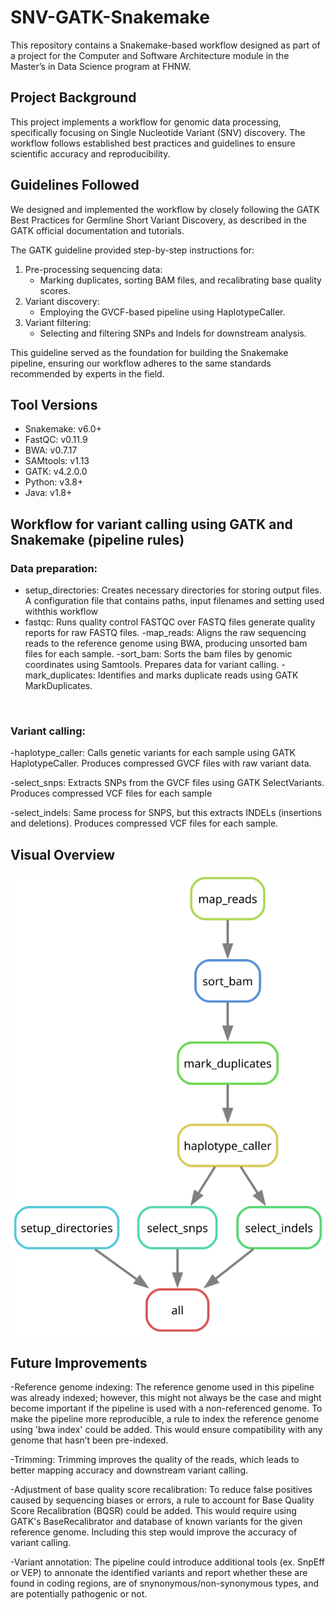 # SNV-GATK-Snakemake
This repository contains a Snakemake-based workflow designed as part of a project for the Computer and Software Architecture module in the Master’s in Data Science program at FHNW.

## Project Background
This project implements a workflow for genomic data processing, specifically focusing on Single Nucleotide Variant (SNV) discovery. The workflow follows established best practices and guidelines to ensure scientific accuracy and reproducibility.

## Guidelines Followed

We designed and implemented the workflow by closely following the GATK Best Practices for Germline Short Variant Discovery, as described in the GATK official documentation and tutorials.

The GATK guideline provided step-by-step instructions for:
1. Pre-processing sequencing data:
    -  Marking duplicates, sorting BAM files, and recalibrating base quality scores.
2. Variant discovery:
    - Employing the GVCF-based pipeline using HaplotypeCaller.
3. Variant filtering:
    - Selecting and filtering SNPs and Indels for downstream analysis.

This guideline served as the foundation for building the Snakemake pipeline, ensuring our workflow adheres to the same standards recommended by experts in the field.
 
## Tool Versions
- Snakemake: v6.0+
- FastQC: v0.11.9
- BWA: v0.7.17
- SAMtools: v1.13
- GATK: v4.2.0.0
- Python: v3.8+
- Java: v1.8+

## Workflow for variant calling using GATK and Snakemake (pipeline rules)

### Data preparation: ​

- setup_directories: Creates necessary directories for storing output files.
    A configuration file that contains paths, input filenames and setting used withthis workflow
- fastqc: 
    Runs quality control FASTQC over FASTQ files​  generate quality reports for raw FASTQ files.
-map_reads: 
    Aligns the raw sequencing reads to the reference genome using BWA, producing unsorted bam files for each sample. 
-sort_bam: 
    Sorts the bam files by genomic coordinates using Samtools. Prepares data for variant calling. 
-mark_duplicates: 
    Identifies and marks duplicate reads using GATK MarkDuplicates. 


​
### Variant calling: ​

-haplotype_caller: 
    Calls genetic variants for each sample using GATK HaplotypeCaller. Produces compressed GVCF files with raw variant data. 

-select_snps: 
    Extracts SNPs from the GVCF files using GATK SelectVariants. Produces compressed VCF files for each sample

-select_indels: 
    Same process for SNPS, but this extracts INDELs (insertions and deletions). Produces compressed VCF files for each sample.  ​
    


## Visual Overview
![workflow_figure](rulegraph.svg)



## Future Improvements

-Reference genome indexing: 
   The reference genome used in this pipeline was already indexed; however, this might not always be the case and might become important if the pipeline is used with a non-referenced genome. To make the pipeline more reproducible, a rule to index the reference genome using 'bwa index' could be added. This would ensure compatibility with any genome that hasn’t been pre-indexed.

-Trimming:
    Trimming improves the quality of the reads, which leads to better mapping accuracy and downstream variant calling.

-Adjustment of base quality score recalibration:
    To reduce false positives caused by sequencing biases or errors, a rule to account for Base Quality Score Recalibration (BQSR) could be added. This would require using GATK's BaseRecalibrator and database of known variants for the given reference genome. Including this step would improve the accuracy of variant calling. 

-Variant annotation: 
    The pipeline could introduce additional tools (ex. SnpEff or VEP) to annonate the identified variants and report whether these are found in coding regions, are of snynonymous/non-synonymous types, and are potentially pathogenic or not. 



